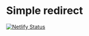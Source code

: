 # Simple redirect

[![Netlify Status](https://api.netlify.com/api/v1/badges/2dcc0f70-ddeb-47e2-809e-88f9fda17e97/deploy-status)](https://app.netlify.com/sites/ua-berlin-arrival-support/deploys)
